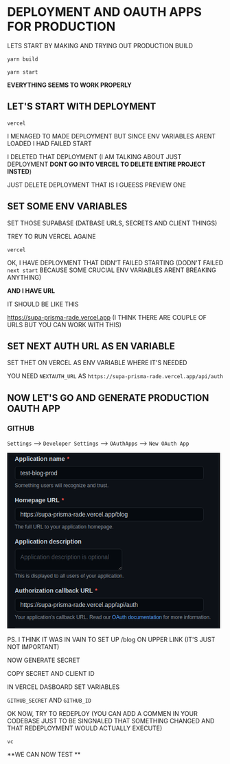 # DEPLOYMENT AND OAUTH APPS FOR PRODUCTION

LETS START BY MAKING AND TRYING OUT PRODUCTION BUILD

```
yarn build
```

```
yarn start
```

**EVERYTHING SEEMS TO WORK PROPERLY**

## LET'S START WITH DEPLOYMENT

```
vercel
```

I MENAGED TO MADE DEPLOYMENT BUT SINCE ENV VARIABLES ARENT LOADED I HAD FAILED START

I DELETED THAT DEPLOYMENT (I AM TALKING ABOUT JUST DEPLOYMENT **DONT GO INTO VERCEL TO DELETE ENTIRE PROJECT INSTED**)

JUST DELETE DEPLOYMENT THAT IS I GUEESS PREVIEW ONE

## SET SOME ENV VARIABLES

SET THOSE SUPABASE (DATBASE URLS, SECRETS AND CLIENT THINGS)

TREY TO RUN VERCEL AGAINE

```
vercel
```

OK, I HAVE DEPLOYMENT THAT DIDN'T FAILED STARTING (DODN'T FAILED `next start` BECAUSE SOME CRUCIAL ENV VARIABLES ARENT BREAKING ANYTHING)

**AND I HAVE URL**

IT SHOULD BE LIKE THIS

<https://supa-prisma-rade.vercel.app> (I THINK THERE ARE COUPLE OF URLS BUT YOU CAN WORK WITH THIS)

## SET NEXT AUTH URL AS EN VARIABLE

SET THET ON VERCEL AS ENV VARIABLE WHERE IT'S NEEDED

YOU NEED `NEXTAUTH_URL` AS `https://supa-prisma-rade.vercel.app/api/auth`


## NOW LET'S GO AND GENERATE PRODUCTION OAUTH APP

### GITHUB

`Settings` --> `Developer Settings` --> `OAuthApps` --> `New OAuth App`

![gh-prod](images/gh-prod-gh.png)

PS. I THINK IT WAS IN VAIN TO SET UP /blog ON UPPER LINK (IT'S JUST NOT IMPORTANT)

NOW GENERATE SECRET

COPY SECRET AND CLIENT ID

IN VERCEL DASBOARD SET VARIABLES

`GITHUB_SECRET` AND `GITHUB_ID`

OK NOW, TRY TO REDEPLOY (YOU CAN ADD A COMMEN IN YOUR CODEBASE JUST TO BE SINGNALED THAT SOMETHING CHANGED AND THAT REDEPLOYMENT WOULD ACTUALLY EXECUTE)

```
vc
```

**WE CAN NOW TEST **
